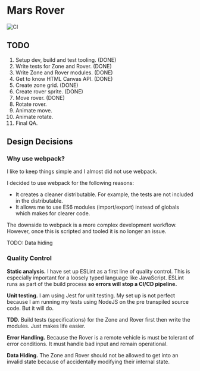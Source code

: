 # Mars Rover

![CI](https://github.com/davidjohnmaccallum/mars-rover/workflows/CI/badge.svg)

## TODO

1. Setup dev, build and test tooling. (DONE)
1. Write tests for Zone and Rover. (DONE)
1. Write Zone and Rover modules. (DONE)
1. Get to know HTML Canvas API. (DONE)
1. Create zone grid. (DONE)
1. Create rover sprite. (DONE)
1. Move rover. (DONE)
1. Rotate rover.
1. Animate move.
1. Animate rotate.
1. Final QA.

## Design Decisions

### Why use webpack?

I like to keep things simple and I almost did not use webpack. 

I decided to use webpack for the following reasons:
* It creates a cleaner distributable. For example, the tests are not included in the distributable.
* It allows me to use ES6 modules (import/export) instead of globals which makes for clearer code.

The downside to webpack is a more complex development workflow. However, once this is scripted and tooled it is no longer an issue.

TODO: Data hiding

### Quality Control

**Static analysis.** I have set up ESLint as a first line of quality control. This is especially important for a loosely typed language like JavaScript. ESLint runs as part of the build process **so errors will stop a CI/CD pipeline.**

**Unit testing.** I am using Jest for unit testing. My set up is not perfect because I am running my tests using NodeJS on the pre transpiled source code. But it will do.

**TDD.** Build tests (specifications) for the Zone and Rover first then write the modules. Just makes life easier.

**Error Handling.** Because the Rover is a remote vehicle is must be tolerant of error conditions. It must handle bad input and remain operational.

**Data Hiding.** The Zone and Rover should not be allowed to get into an invalid state because of accidentally modifying their internal state.
